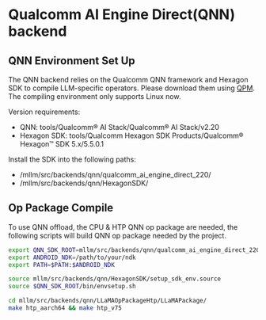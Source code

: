 # Qualcomm AI Engine Direct(QNN) backend

## QNN Environment Set Up
The QNN backend relies on the Qualcomm QNN framework and Hexagon SDK to compile LLM-specific operators. Please download them using [QPM](https://qpm.qualcomm.com/). The compiling environment only supports Linux now.

Version requirements:
* QNN: tools/Qualcomm® AI Stack/Qualcomm® AI Stack/v2.20
* Hexagon SDK: tools/Qualcomm Hexagon SDK Products/Qualcomm® Hexagon™ SDK 5.x/5.5.0.1

Install the SDK into the following paths:
* /mllm/src/backends/qnn/qualcomm_ai_engine_direct_220/
* /mllm/src/backends/qnn/HexagonSDK/

## Op Package Compile

To use QNN offload, the CPU & HTP QNN op package are needed, the following scripts will build QNN op package needed by the project.

```bash
export QNN_SDK_ROOT=mllm/src/backends/qnn/qualcomm_ai_engine_direct_220/
export ANDROID_NDK=/path/to/your/ndk
export PATH=$PATH:$ANDROID_NDK

source mllm/src/backends/qnn/HexagonSDK/setup_sdk_env.source
source $QNN_SDK_ROOT/bin/envsetup.sh

cd mllm/src/backends/qnn/LLaMAOpPackageHtp/LLaMAPackage/
make htp_aarch64 && make htp_v75
```
